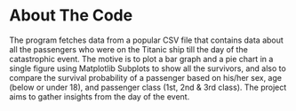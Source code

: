 # About The Code 
The program fetches data from a popular CSV file that contains data about all the passengers who were on the Titanic ship till the day of the catastrophic event. The motive is to plot a bar graph and a pie chart in a single figure using Matplotlib Subplots to show all the survivors, and also to compare the survival probability of a passenger based on his/her sex, age (below or under 18), and passenger class (1st, 2nd & 3rd class). The project aims to gather insights from the day of the event.

